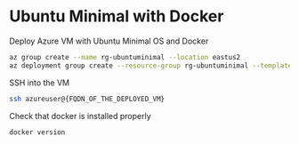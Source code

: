 # Ubuntu Minimal with Docker

Deploy Azure VM with Ubuntu Minimal OS and Docker

```bash
az group create --name rg-ubuntuminimal --location eastus2
az deployment group create --resource-group rg-ubuntuminimal --template-file main.bicep -o json --query "properties.outputs"
```

SSH into the VM

```bash
ssh azureuser@{FQDN_OF_THE_DEPLOYED_VM}
```

Check that docker is installed properly

```bash
docker version
```
